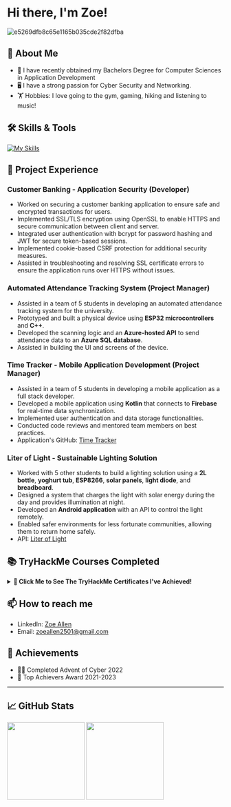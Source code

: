 # Hi there, I'm Zoe! 

![e5269dfb8c65e1165b035cde2f82dfba](https://github.com/user-attachments/assets/93ffd343-986e-487c-8c7f-de92e032aadc)

## 🌟 About Me

- 🔭 I have recently obtained my Bachelors Degree for Computer Sciences in Application Development
- 🖥️ I have a strong passion for Cyber Security and Networking.
- 🏋️ Hobbies: I love going to the gym, gaming, hiking and listening to music!

## 🛠️ Skills & Tools

[![My Skills](https://skillicons.dev/icons?i=azure,mysql,docker,figma,firebase,github,java,kotlin,visualstudio,nodejs)](https://skillicons.dev)

## 📂 Project Experience

### **Customer Banking - Application Security (Developer)**
- Worked on securing a customer banking application to ensure safe and encrypted transactions for users.
- Implemented SSL/TLS encryption using OpenSSL to enable HTTPS and secure communication between client and server.
- Integrated user authentication with bcrypt for password hashing and JWT for secure token-based sessions.
- Implemented cookie-based CSRF protection for additional security measures.
- Assisted in troubleshooting and resolving SSL certificate errors to ensure the application runs over HTTPS without issues.

### **Automated Attendance Tracking System (Project Manager)**
- Assisted in a team of 5 students in developing an automated attendance tracking system for the university.
- Prototyped and built a physical device using **ESP32 microcontrollers** and **C++**.
- Developed the scanning logic and an **Azure-hosted API** to send attendance data to an **Azure SQL database**.
- Assisted in building the UI and screens of the device.

### **Time Tracker - Mobile Application Development (Project Manager)**
- Assisted in a team of 5 students in developing a mobile application as a full stack developer.
- Developed a mobile application using **Kotlin** that connects to **Firebase** for real-time data synchronization.
- Implemented user authentication and data storage functionalities.
- Conducted code reviews and mentored team members on best practices.
- Application's GitHub: [Time Tracker](https://github.com/VCNMB/vcnmb-opsc7311-2024-poe-ticktock)

### **Liter of Light - Sustainable Lighting Solution**
- Worked with 5 other students to build a lighting solution using a **2L bottle**, **yoghurt tub**, **ESP8266**, **solar panels**, **light diode**, and **breadboard**.
- Designed a system that charges the light with solar energy during the day and provides illumination at night.
- Developed an **Android application** with an API to control the light remotely.
- Enabled safer environments for less fortunate communities, allowing them to return home safely.
- API: [Liter of Light](https://github.com/sezziiee/LiterOfLight)

## 📚 TryHackMe Courses Completed

<details>
  <summary><b>🎯 Click Me to See The TryHackMe Certificates I've Achieved!</b></summary>

  ### **Pre-Security**
  
  ![THM-JVMSJXBQXS](https://github.com/user-attachments/assets/0f462c3d-75ce-4a24-ae5e-88c2439f6c08)

### **Advent Of Cyber** 

  ![THM CERTIFICATE](https://github.com/user-attachments/assets/9616d3d0-042d-460f-81b4-c314fce41f32)

</details>

## 📫 How to reach me

- LinkedIn: [Zoe Allen](https://www.linkedin.com/in/zoe-allen-205192248/)
- Email: [zoeallen2501@gmail.com](mailto:zoeallen2501@gmail.com)

## 🏅 Achievements

- 👩‍💻 Completed Advent of Cyber 2022
- 🌟 Top Achievers Award 2021-2023
---
## 📈 GitHub Stats

<div>
  <img height="180em" src="https://github-readme-stats.vercel.app/api?username=sezziiee&show_icons=true&hide_border=true&&count_private=true&include_all_commits=true" />
  <img height="180em" src="https://github-readme-stats.vercel.app/api/top-langs/?username=sezziiee&exclude_repo=Limitless&show_icons=true&hide_border=true&layout=compact&langs_count=8"/>
</div>
